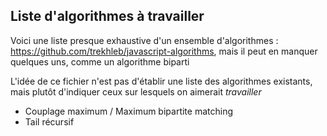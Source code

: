 ## Liste d'algorithmes à travailler

Voici une liste presque exhaustive d'un ensemble d'algorithmes : https://github.com/trekhleb/javascript-algorithms, mais il peut en manquer quelques uns, comme un algorithme biparti

L'idée de ce fichier n'est pas d'établir une liste des algorithmes existants, mais plutôt d'indiquer ceux sur lesquels on aimerait *travailler*

- Couplage maximum / Maximum bipartite matching 
- Tail récursif
